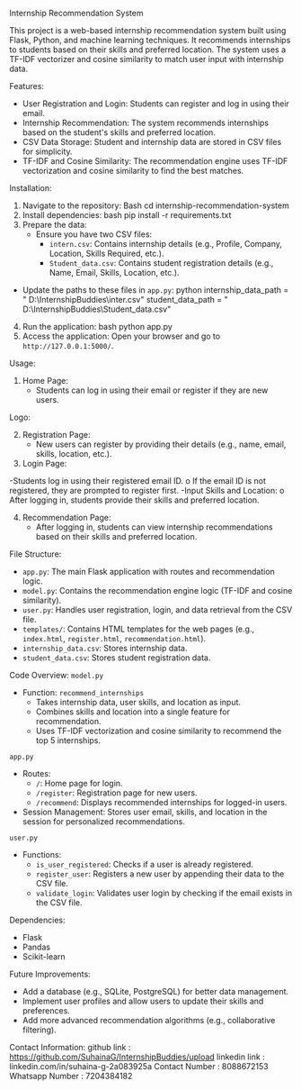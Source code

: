 Internship Recommendation System

This project is a web-based internship recommendation system built using Flask, Python, and machine learning techniques. It recommends internships to students based on their skills and preferred location. The system uses a TF-IDF vectorizer and cosine similarity to match user input with internship data.

Features:
- User Registration and Login: Students can register and log in using their email.
- Internship Recommendation: The system recommends internships based on the student's skills and preferred location.
- CSV Data Storage: Student and internship data are stored in CSV files for simplicity.
- TF-IDF and Cosine Similarity: The recommendation engine uses TF-IDF vectorization and cosine similarity to find the best matches.

Installation:
1. Navigate to the repository:
   Bash
   cd internship-recommendation-system
2. Install dependencies:
   bash
   pip install -r requirements.txt
3. Prepare the data:
   - Ensure you have two CSV files:
     - `intern.csv`: Contains internship details (e.g., Profile, Company, Location, Skills Required, etc.).
     - `Student_data.csv`: Contains student registration details (e.g., Name, Email, Skills, Location, etc.).
 
  - Update the paths to these files in `app.py`:
     python
     internship_data_path  =  " D:\InternshipBuddies\inter.csv"
     student_data_path  =   " D:\InternshipBuddies\Student_data.csv"
4. Run the application:
   bash
   python app.py
5. Access the application:
   Open your browser and go to `http://127.0.0.1:5000/`.

Usage:
1. Home Page:
   - Students can log in using their email or register if they are new users.

 
 

Logo:
 
2. Registration Page:
   - New users can register by providing their details (e.g., name, email, skills, location, etc.).
3. Login Page:
 
-Students log in using their registered email ID.
o	If the email ID is not registered, they are prompted to register first.
-Input Skills and Location:
o	After logging in, students provide their skills and preferred location.

4. Recommendation Page:
   - After logging in, students can view internship recommendations based on their skills and preferred location.

 

 File Structure:

- `app.py`: The main Flask application with routes and recommendation logic.
- `model.py`: Contains the recommendation engine logic (TF-IDF and cosine similarity).
- `user.py`: Handles user registration, login, and data retrieval from the CSV file.
- `templates/`: Contains HTML templates for the web pages (e.g., `index.html`, `register.html`, `recommendation.html`).
- `internship_data.csv`: Stores internship data.
- `student_data.csv`: Stores student registration data.



Code Overview:
`model.py`
- Function: `recommend_internships`
  - Takes internship data, user skills, and location as input.
  - Combines skills and location into a single feature for recommendation.
  - Uses TF-IDF vectorization and cosine similarity to recommend the top 5 internships.

`app.py`
- Routes:
  - `/`: Home page for login.
  - `/register`: Registration page for new users.
  - `/recommend`: Displays recommended internships for logged-in users.
- Session Management: Stores user email, skills, and location in the session for personalized recommendations.

`user.py`
- Functions:
  - `is_user_registered`: Checks if a user is already registered.
  - `register_user`: Registers a new user by appending their data to the CSV file.
  - `validate_login`: Validates user login by checking if the email exists in the CSV file.



Dependencies:
- Flask
- Pandas
- Scikit-learn

Future Improvements:

- Add a database (e.g., SQLite, PostgreSQL) for better data management.
- Implement user profiles and allow users to update their skills and preferences.
- Add more advanced recommendation algorithms (e.g., collaborative filtering).

Contact Information:
   github link  : https://github.com/SuhainaG/InternshipBuddies/upload
   linkedin link :  linkedin.com/in/suhaina-g-2a083925a
   Contact Number :  8088672153
  Whatsapp Number :    7204384182
